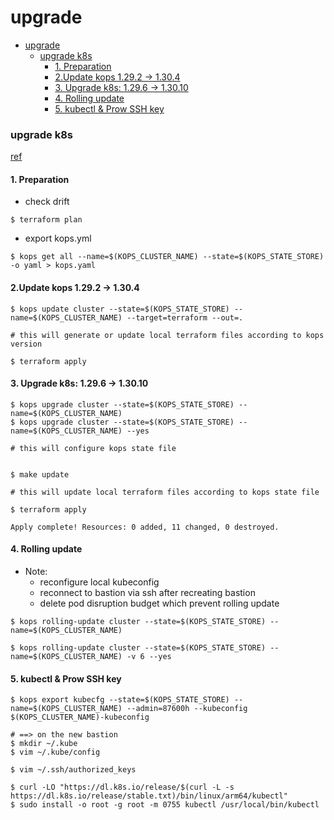 # upgrade


<!-- @import "[TOC]" {cmd="toc" depthFrom=1 depthTo=6 orderedList=false} -->

<!-- code_chunk_output -->

- [upgrade](#upgrade)
    - [upgrade k8s](#upgrade-k8s)
      - [1. Preparation](#1-preparation)
      - [2.Update kops 1.29.2 -> 1.30.4](#2update-kops-1292---1304)
      - [3. Upgrade k8s: 1.29.6 -> 1.30.10](#3-upgrade-k8s-1296---13010)
      - [4. Rolling update](#4-rolling-update)
      - [5. kubectl & Prow SSH key](#5-kubectl--prow-ssh-key)

<!-- /code_chunk_output -->


### upgrade k8s

[ref](https://kops.sigs.k8s.io/operations/updates_and_upgrades/)


#### 1. Preparation
* check drift
```shell
$ terraform plan
```
* export kops.yml
```shell
$ kops get all --name=$(KOPS_CLUSTER_NAME) --state=$(KOPS_STATE_STORE) -o yaml > kops.yaml
```

#### 2.Update kops 1.29.2 -> 1.30.4
```shell
$ kops update cluster --state=$(KOPS_STATE_STORE) --name=$(KOPS_CLUSTER_NAME) --target=terraform --out=.

# this will generate or update local terraform files according to kops version
```
```shell
$ terraform apply
```

#### 3. Upgrade k8s: 1.29.6 -> 1.30.10
```shell
$ kops upgrade cluster --state=$(KOPS_STATE_STORE) --name=$(KOPS_CLUSTER_NAME)
$ kops upgrade cluster --state=$(KOPS_STATE_STORE) --name=$(KOPS_CLUSTER_NAME) --yes

# this will configure kops state file


$ make update

# this will update local terraform files according to kops state file
```
```shell
$ terraform apply

Apply complete! Resources: 0 added, 11 changed, 0 destroyed.
```

#### 4. Rolling update
* Note: 
   * reconfigure local kubeconfig
   * reconnect to bastion via ssh after recreating bastion
   * delete pod disruption budget which prevent rolling update
```shell
$ kops rolling-update cluster --state=$(KOPS_STATE_STORE) --name=$(KOPS_CLUSTER_NAME)

$ kops rolling-update cluster --state=$(KOPS_STATE_STORE) --name=$(KOPS_CLUSTER_NAME) -v 6 --yes
```

#### 5. kubectl & Prow SSH key
```shell
$ kops export kubecfg --state=$(KOPS_STATE_STORE) --name=$(KOPS_CLUSTER_NAME) --admin=87600h --kubeconfig $(KOPS_CLUSTER_NAME)-kubeconfig

# ==> on the new bastion
$ mkdir ~/.kube
$ vim ~/.kube/config

$ vim ~/.ssh/authorized_keys

$ curl -LO "https://dl.k8s.io/release/$(curl -L -s https://dl.k8s.io/release/stable.txt)/bin/linux/arm64/kubectl"
$ sudo install -o root -g root -m 0755 kubectl /usr/local/bin/kubectl
```